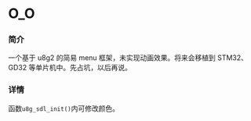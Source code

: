 # O_O

### 简介

一个基于 u8g2 的简易 menu 框架，未实现动画效果。将来会移植到 STM32、GD32 等单片机中。先占坑，以后再说。

### 详情

函数`u8g_sdl_init()`内可修改颜色。
